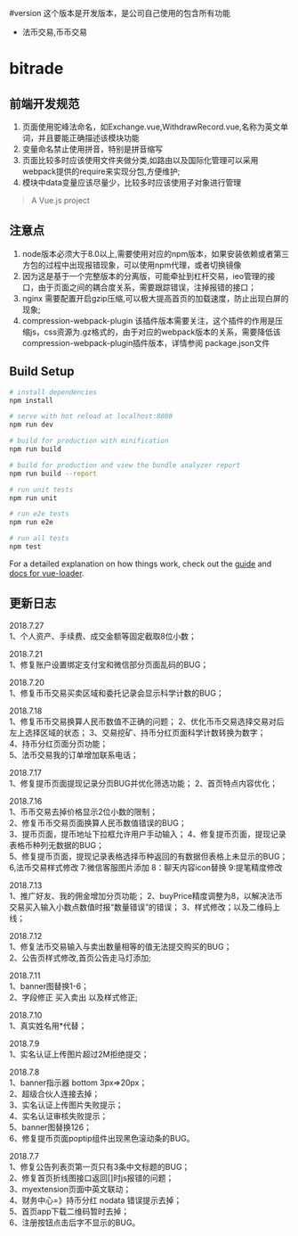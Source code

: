 #version
这个版本是开发版本，是公司自己使用的包含所有功能
- 法币交易,币币交易

# bitrade

## 前端开发规范
1. 页面使用驼峰法命名，如Exchange.vue,WithdrawRecord.vue,名称为英文单词，并且要能正确描述该模块功能
2. 变量命名禁止使用拼音，特别是拼音缩写
3. 页面比较多时应该使用文件夹做分类,如路由以及国际化管理可以采用webpack提供的require来实现分包,方便维护;
4. 模块中data变量应该尽量少，比较多时应该使用子对象进行管理

> A Vue.js project
## 注意点
1. node版本必须大于8.0以上,需要使用对应的npm版本，如果安装依赖或者第三方包的过程中出现报错现象，可以使用npm代理，或者切换镜像
2. 因为这是基于一个完整版本的分离版，可能牵扯到杠杆交易，ieo管理的接口，由于页面之间的耦合度关系，需要跟踪错误，注掉报错的接口；
3. nginx 需要配置开启gzip压缩,可以极大提高首页的加载速度，防止出现白屏的现象;
4. compression-webpack-plugin 该插件版本需要关注，这个插件的作用是压缩js，css资源为.gz格式的，由于对应的webpack版本的关系，需要降低该compression-webpack-plugin插件版本，详情参阅 package.json文件



## Build Setup

``` bash
# install dependencies
npm install

# serve with hot reload at localhost:8080
npm run dev

# build for production with minification
npm run build

# build for production and view the bundle analyzer report
npm run build --report

# run unit tests
npm run unit

# run e2e tests
npm run e2e

# run all tests
npm test
```

For a detailed explanation on how things work, check out the [guide](http://vuejs-templates.github.io/webpack/) and [docs for vue-loader](http://vuejs.github.io/vue-loader).


## 更新日志  
2018.7.27   
1、个人资产、手续费、成交金额等固定截取8位小数； 

2018.7.21   
1、修复账户设置绑定支付宝和微信部分页面乱码的BUG； 

2018.7.20   
1、修复币币交易买卖区域和委托记录会显示科学计数的BUG；   

2018.7.18   
1、修复币币交易换算人民币数值不正确的问题； 
2、优化币币交易选择交易对后左上选择区域的状态； 
3、交易挖矿、持币分红页面科学计数转换为数字；  
4、持币分红页面分页功能；  
5、法币交易我的订单增加联系电话；  

2018.7.17   
1、修复提币页面提现记录分页BUG并优化筛选功能； 
2、首页特点内容优化；  

2018.7.16   
1、币币交易去掉价格显示2位小数的限制；  
2、修复币币交易页面换算人民币数值错误的BUG；  
3、提币页面，提币地址下拉框允许用户手动输入； 
4、修复提币页面，提现记录表格币种列无数据的BUG；  
5、修复提币页面，提现记录表格选择币种返回的有数据但表格上未显示的BUG；  
6,法币交易样式修改
7:微信客服图片添加
8：聊天内容icon替换
9:提笔精度修改  

2018.7.13   
1、推广好友、我的佣金增加分页功能； 
2、buyPrice精度调整为8，以解决法币交易买入输入小数点数值时报“数量错误”的错误； 
3、样式修改；以及二维码上线； 

2018.7.12   
1、修复法币交易输入与卖出数量相等的值无法提交购买的BUG；  
2、公告页样式修改,首页公告走马灯添加;

2018.7.11   
1、banner图替换1-6；  
2、字段修正 买入卖出 以及样式修正;

2018.7.10  
1、真实姓名用*代替；  

2018.7.9   
1、实名认证上传图片超过2M拒绝提交；

2018.7.8  
1、banner指示器 bottom 3px=>20px；  
2、超级合伙人连接去掉；  
3、实名认证上传图片失败提示；   
4、实名认证审核失败提示；  
5、banner图替换126；  
6、修复提币页面poptip组件出现黑色滚动条的BUG。  

2018.7.7  
1、修复公告列表页第一页只有3条中文标题的BUG；  
2、修复首页折线图接口返回[]时js报错的问题；  
3、myextension页面中英文联动；  
4、财务中心=》持币分红 nodata 错误提示去掉；  
5、首页app下载二维码暂时去掉；  
6、注册按钮点击后字不显示的BUG。  